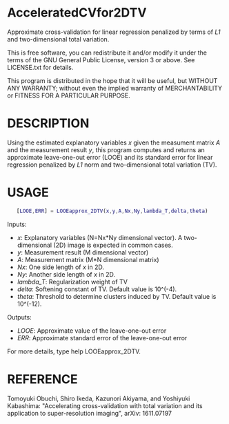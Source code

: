 # AcceleratedCVfor2DTV
Approximate cross-validation for linear regression penalized by terms of *L1* and two-dimensional total variation.

This is free software, you can redistribute it and/or modify it under the terms of the GNU General Public License, version 3 or above. See LICENSE.txt for details.

This program is distributed in the hope that it will be useful, but WITHOUT ANY WARRANTY; without even the implied warranty of MERCHANTABILITY or FITNESS FOR A PARTICULAR PURPOSE.

# DESCRIPTION
Using the estimated explanatory variables *x* given the measument matrix *A* and the measurement result *y*, this program computes and returns an approximate leave-one-out error (LOOE) and its standard error for linear regression penalized by *L1* norm and two-dimensional total variation (TV). 

# USAGE
```matlab
   [LOOE,ERR] = LOOEapprox_2DTV(x,y,A,Nx,Ny,lambda_T,delta,theta)
```
Inputs:
- *x*: Explanatory variables (N=Nx*Ny dimensional vector). A two-dimensional (2D) image is expected in common cases.
- *y*: Measurement result (M dimensional vector)
- *A*: Measurement matrix (M*N dimensional matrix)
- *Nx*: One side length of *x* in 2D.
- *Ny*: Another side length of *x* in 2D.
- *lambda_T*: Regularization weight of TV
- *delta*: Softening constant of TV. Default value is 10^(-4).
- *theta*: Threshold to determine clusters induced by TV. Default value is 10^(-12).

Outputs:
- *LOOE*: Approximate value of the leave-one-out error
- *ERR*: Approximate standard error of the leave-one-out error

For more details, type help LOOEapprox_2DTV.

# REFERENCE
Tomoyuki Obuchi, Shiro Ikeda, Kazunori Akiyama, and Yoshiyuki Kabashima: "Accelerating cross-validation with total variation and its application to super-resolution imaging", arXiv: 1611.07197
